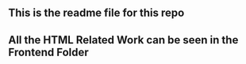 ## This is the readme file for this repo
## All the HTML Related Work can be seen in the Frontend Folder
